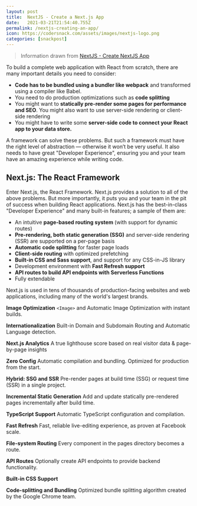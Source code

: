 ```yaml
---
layout: post
title:  NextJS - Create a Next.js App
date:   2021-03-21T21:54:40.755Z
permalink: /nextjs-creating-an-app/
icon: https://codersnack.com/assets/images/nextjs-logo.png
categories: [snackpost]
---
```


> Information drawn from 
[NextJS - Create NextJS App](https://nextjs.org/learn/basics/create-nextjs-app)

To build a complete web application with React from scratch, there are many important details you need to consider:
- **Code has to be bundled using a bundler like webpack** and transformed using a compiler like Babel.
- You need to do production optimizations such as **code splitting**
- You might want to **statically pre-render some pages for performance and SEO**. You might also want to use server-side rendering or client-side rendering
- You might have to write some **server-side code to connect your React app to your data store.**

A framework can solve these problems. But such a framework must have the right level of abstraction — otherwise it won’t be very useful. It also needs to have great "Developer Experience", ensuring you and your team have an amazing experience while writing code.

## Next.js: The React Framework
Enter Next.js, the React Framework. Next.js provides a solution to all of the above problems. But more importantly, it puts you and your team in the pit of success when building React applications.
Next.js has the best-in-class "Developer Experience" and many built-in features; a sample of them are:
- An intuitive **page-based routing system** (with support for dynamic routes)
- **Pre-rendering, both static generation (SSG)** and server-side rendering (SSR) are supported on a per-page basis
- **Automatic code splitting** for faster page loads
- **Client-side routing** with optimized prefetching
- **Built-in CSS and Sass support**, and support for any CSS-in-JS library
- Development environment with **Fast Refresh support**
- **API routes to build API endpoints with Serverless Functions**
- Fully extendable

Next.js is used in tens of thousands of production-facing websites and web applications, including many of the world's largest brands.

**Image Optimization**
```<Image>``` and Automatic Image Optimization with instant builds.

**Internationalization**
Built-in Domain and Subdomain Routing and Automatic Language detection.

**Next.js Analytics**
A true lighthouse score based on real visitor data & page-by-page insights

**Zero Config**
Automatic compilation and bundling. Optimized for production from the start.

**Hybrid: SSG and SSR**
Pre-render pages at build time (SSG) or request time (SSR) in a single project.

**Incremental Static Generation**
Add and update statically pre-rendered pages incrementally after build time.

**TypeScript Support**
Automatic TypeScript configuration and compilation.

**Fast Refresh**
Fast, reliable live-editing experience, as proven at Facebook scale.

**File-system Routing**
Every component in the pages directory becomes a route.

**API Routes**
Optionally create API endpoints to provide backend functionality.

**Built-in CSS Support**

**Code-splitting and Bundling**
Optimized bundle splitting algorithm created by the Google Chrome team.
